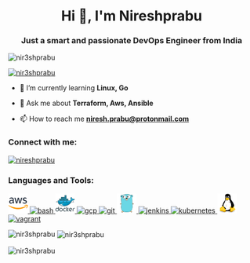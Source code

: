 <h1 align="center">Hi 👋, I'm Nireshprabu</h1>
<h3 align="center">Just a smart and passionate DevOps Engineer from India</h3>

<p align="left"> <img src="https://komarev.com/ghpvc/?username=nir3shprabu&label=Profile%20views&color=0e75b6&style=flat" alt="nir3shprabu" /> </p>

<p align="left"> <a href="https://github.com/ryo-ma/github-profile-trophy"><img src="https://github-profile-trophy.vercel.app/?username=nir3shprabu" alt="nir3shprabu" /></a> </p>

- 🌱 I’m currently learning **Linux, Go**

- 💬 Ask me about **Terraform, Aws, Ansible**

- 📫 How to reach me **niresh.prabu@protonmail.com**

<h3 align="left">Connect with me:</h3>
<p align="left">
<a href="https://linkedin.com/in/nireshprabu" target="blank"><img align="center" src="https://raw.githubusercontent.com/rahuldkjain/github-profile-readme-generator/master/src/images/icons/Social/linked-in-alt.svg" alt="nireshprabu" height="30" width="40" /></a>
</p>

<h3 align="left">Languages and Tools:</h3>
<p align="left"> <a href="https://aws.amazon.com" target="_blank" rel="noreferrer"> <img src="https://raw.githubusercontent.com/devicons/devicon/master/icons/amazonwebservices/amazonwebservices-original-wordmark.svg" alt="aws" width="40" height="40"/> </a> <a href="https://www.gnu.org/software/bash/" target="_blank" rel="noreferrer"> <img src="https://www.vectorlogo.zone/logos/gnu_bash/gnu_bash-icon.svg" alt="bash" width="40" height="40"/> </a> <a href="https://www.docker.com/" target="_blank" rel="noreferrer"> <img src="https://raw.githubusercontent.com/devicons/devicon/master/icons/docker/docker-original-wordmark.svg" alt="docker" width="40" height="40"/> </a> <a href="https://cloud.google.com" target="_blank" rel="noreferrer"> <img src="https://www.vectorlogo.zone/logos/google_cloud/google_cloud-icon.svg" alt="gcp" width="40" height="40"/> </a> <a href="https://git-scm.com/" target="_blank" rel="noreferrer"> <img src="https://www.vectorlogo.zone/logos/git-scm/git-scm-icon.svg" alt="git" width="40" height="40"/> </a> <a href="https://golang.org" target="_blank" rel="noreferrer"> <img src="https://raw.githubusercontent.com/devicons/devicon/master/icons/go/go-original.svg" alt="go" width="40" height="40"/> </a> <a href="https://www.jenkins.io" target="_blank" rel="noreferrer"> <img src="https://www.vectorlogo.zone/logos/jenkins/jenkins-icon.svg" alt="jenkins" width="40" height="40"/> </a> <a href="https://kubernetes.io" target="_blank" rel="noreferrer"> <img src="https://www.vectorlogo.zone/logos/kubernetes/kubernetes-icon.svg" alt="kubernetes" width="40" height="40"/> </a> <a href="https://www.linux.org/" target="_blank" rel="noreferrer"> <img src="https://raw.githubusercontent.com/devicons/devicon/master/icons/linux/linux-original.svg" alt="linux" width="40" height="40"/> </a> <a href="https://www.vagrantup.com/" target="_blank" rel="noreferrer"> <img src="https://www.vectorlogo.zone/logos/vagrantup/vagrantup-icon.svg" alt="vagrant" width="40" height="40"/> </a> </p>

<p><img align="left" src="https://github-readme-stats.vercel.app/api/top-langs?username=nir3shprabu&show_icons=true&locale=en&layout=compact" alt="nir3shprabu" /></p>

<p>&nbsp;<img align="center" src="https://github-readme-stats.vercel.app/api?username=nir3shprabu&show_icons=true&locale=en" alt="nir3shprabu" /></p>

<p><img align="center" src="https://github-readme-streak-stats.herokuapp.com/?user=nir3shprabu&" alt="nir3shprabu" /></p>
